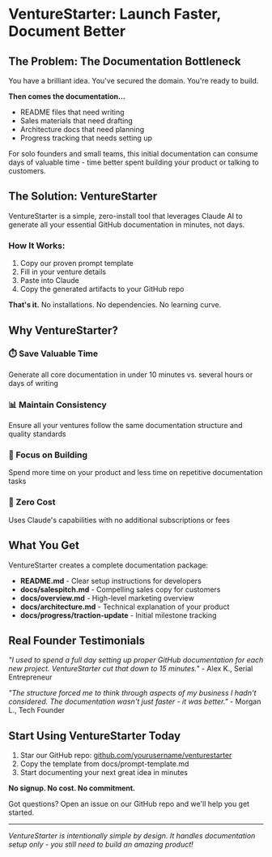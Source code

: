 # VentureStarter: Launch Faster, Document Better

## The Problem: The Documentation Bottleneck

You have a brilliant idea. You've secured the domain. You're ready to build.

**Then comes the documentation...**

- README files that need writing
- Sales materials that need drafting
- Architecture docs that need planning
- Progress tracking that needs setting up

For solo founders and small teams, this initial documentation can consume days of valuable time - time better spent building your product or talking to customers.

## The Solution: VentureStarter

VentureStarter is a simple, zero-install tool that leverages Claude AI to generate all your essential GitHub documentation in minutes, not days.

### How It Works:

1. Copy our proven prompt template
2. Fill in your venture details
3. Paste into Claude
4. Copy the generated artifacts to your GitHub repo

**That's it.** No installations. No dependencies. No learning curve.

## Why VentureStarter?

### ⏱️ Save Valuable Time
Generate all core documentation in under 10 minutes vs. several hours or days of writing

### 📊 Maintain Consistency 
Ensure all your ventures follow the same documentation structure and quality standards

### 🚀 Focus on Building
Spend more time on your product and less time on repetitive documentation tasks

### 💸 Zero Cost
Uses Claude's capabilities with no additional subscriptions or fees

## What You Get

VentureStarter creates a complete documentation package:

- **README.md** - Clear setup instructions for developers
- **docs/salespitch.md** - Compelling sales copy for customers
- **docs/overview.md** - High-level marketing overview
- **docs/architecture.md** - Technical explanation of your product
- **docs/progress/traction-update** - Initial milestone tracking

## Real Founder Testimonials

*"I used to spend a full day setting up proper GitHub documentation for each new project. VentureStarter cut that down to 15 minutes."* - Alex K., Serial Entrepreneur

*"The structure forced me to think through aspects of my business I hadn't considered. The documentation wasn't just faster - it was better."* - Morgan L., Tech Founder

## Start Using VentureStarter Today

1. Star our GitHub repo: [github.com/yourusername/venturestarter](https://github.com/yourusername/venturestarter)
2. Copy the template from docs/prompt-template.md
3. Start documenting your next great idea in minutes

**No signup. No cost. No commitment.**

Got questions? Open an issue on our GitHub repo and we'll help you get started.

---

*VentureStarter is intentionally simple by design. It handles documentation setup only - you still need to build an amazing product!*
